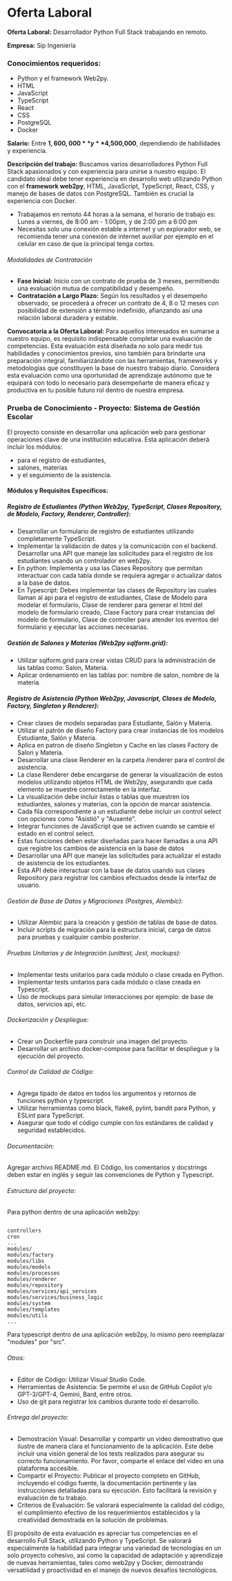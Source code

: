 # Oferta Laboral

**Oferta Laboral:** Desarrollador Python Full Stack trabajando en remoto.

**Empresa:** Sip Ingeniería

### Conocimientos requeridos:

- Python y el framework Web2py. 
- HTML 
- JavaScript 
- TypeScript
- React
- CSS 
- PostgreSQL 
- Docker

**Salario:** Entre **$1,600,000** y **$4,500,000**, dependiendo de habilidades y experiencia.

**Descripción del trabajo:** Buscamos varios desarrolladores Python Full Stack apasionados y con experiencia para unirse a nuestro equipo. El candidato ideal debe tener experiencia en desarrollo web utilizando Python con el **framework web2py**, HTML, JavaScript, TypeScript, React, CSS, y manejo de bases de datos con PostgreSQL. También es crucial la experiencia con Docker.

- Trabajamos en remoto 44 horas a la semana, el horario de trabajo es: Lunes a viernes, de 8:00 am - 1:00pm, y de 2:00 pm a 6:00 pm
- Necesitas solo una conexión estable a internet y un explorador web, se recomienda tener una conexión de internet auxiliar por ejemplo en el celular en caso de que la principal tenga cortes.

###### Modalidades de Contratación
- **Fase Inicial:** Inicio con un contrato de prueba de 3 meses, permitiendo una evaluación mutua de compatibilidad y desempeño.
- **Contratación a Largo Plazo:** Según los resultados y el desempeño observado, se procederá a ofrecer un contrato de 4, 8 o 12 meses con posibilidad de extensión a término indefinido, afianzando así una relación laboral duradera y estable.

**Convocatoria a la Oferta Laboral:** Para aquellos interesados en sumarse a nuestro equipo, es requisito indispensable completar una evaluación de competencias. Esta evaluación está diseñada no solo para medir tus habilidades y conocimientos previos, sino también para brindarte una preparación integral, familiarizándote con las herramientas, frameworks y metodologías que constituyen la base de nuestro trabajo diario. Considera esta evaluación como una oportunidad de aprendizaje autónomo que te equipará con todo lo necesario para desempeñarte de manera eficaz y productiva en tu posible futuro rol dentro de nuestra empresa.

### **Prueba de Conocimiento - Proyecto:** Sistema de Gestión Escolar

El proyecto consiste en desarrollar una aplicación web para gestionar operaciones clave de una institución educativa. Esta aplicación deberá incluir los módulos:

- para el registro de estudiantes, 
- salones, materias 
- y el seguimiento de la asistencia.

#### Módulos y Requisitos Específicos:

##### Registro de Estudiantes (Python Web2py, TypeScript, Clases Repository, de Modelo, Factory, Renderer, Controller):

- Desarrollar un formulario de registro de estudiantes utilizando completamente TypeScript.   
- Implementar la validación de datos y la comunicación con el backend. Desarrollar una API que maneje las solicitudes para el registro de los estudiantes usando un controlador en web2py.
- En python: Implementa y usa las Clases Repository que permitan interactuar con cada tabla donde se requiera agregar o actualizar datos a la base de datos.
- En Typescript: Debes implementar las clases de Repository las cuales llaman al api para el registro de estudiantes, Clase de Modelo para modelar el formulario, Clase de renderer para generar el html del modelo de formulario creado, Clase Factory para crear instancias del modelo de formulario, Clase de controller para atender los eventos del formulario y ejecutar las acciones necesarias.

##### Gestión de Salones y Materias (Web2py sqlform.grid):

- Utilizar sqlform.grid para crear vistas CRUD para la administración de las tablas como: Salon, Materia. 
- Aplicar ordenamiento en las tablas por: nombre de salon, nombre de la materia.

##### Registro de Asistencia (Python Web2py, Javascript, Clases de Modelo, Factory, Singleton y Renderer):

- Crear clases de modelo separadas para Estudiante, Salón y Materia.
- Utilizar el patrón de diseño Factory para crear instancias de los modelos Estudiante, Salón y Materia.
- Aplica en patron de diseño Singleton y Cache en las clases Factory de Salon y Materia.
- Desarrollar una clase Renderer en la carpeta /renderer para el control de asistencia.
- La clase Renderer debe encargarse de generar la visualización de estos modelos utilizando objetos HTML de Web2py, asegurando que cada elemento se muestre correctamente en la interfaz.
- La visualización debe incluir listas o tablas que muestren los estudiantes, salones y materias, con la opción de marcar asistencia.
- Cada fila correspondiente a un estudiante debe incluir un control select con opciones como "Asistió" y "Ausente".
- Integrar funciones de JavaScript que se activen cuando se cambie el estado en el control select.
- Estas funciones deben estar diseñadas para hacer llamadas a una API que registre los cambios de asistencia en la base de datos
- Desarrollar una API que maneje las solicitudes para actualizar el estado de asistencia de los estudiantes.
- Esta API debe interactuar con la base de datos usando sus clases Repository para registrar los cambios efectuados desde la interfaz de usuario.

###### Gestión de Base de Datos y Migraciones (Postgres, Alembic):

- Utilizar Alembic para la creación y gestión de tablas de base de datos.
- Incluir scripts de migración para la estructura inicial, carga de datos para pruebas y cualquier cambio posterior.

###### Pruebas Unitarias y de Integración (unittest, Jest, mockups):

- Implementar tests unitarios para cada módulo o clase creada en Python.
- Implementar tests unitarios para cada módulo o clase creada en Typescript.
- Uso de mockups para simular interacciones por ejemplo: de base de datos, servicios api, etc.

###### Dockerización y Despliegue:

- Crear un Dockerfile para construir una imagen del proyecto.
- Desarrollar un archivo docker-compose para facilitar el despliegue y la ejecución del proyecto.

###### Control de Calidad de Código:

- Agrega tipado de datos en todos los argumentos y retornos de funciones python y typescript.
- Utilizar herramientas como black, flake8, pylint, bandit para Python, y ESLint para TypeScript.
- Asegurar que todo el código cumple con los estándares de calidad y seguridad establecidos.

###### Documentación:

Agregar archivo README.md. El Código, los comentarios y docstrings deben estar en inglés y seguir las convenciones de Python y Typescript.

###### Estructura del proyecto:

Para python dentro de una aplicación web2py:

```

controllers
cron
...
modules/
modules/factory
modules/libs
modules/models
modules/processes
modules/renderer
modules/repository
modules/services/api_services
modules/services/business_logic
modules/system
modules/templates
modules/utils
...
```

Para typescript dentro de una aplicación web2py, lo mismo pero reemplazar "modules" por "src".

###### Otros:

- Editor de Código: Utilizar Visual Studio Code.
- Herramientas de Asistencia: Se permite el uso de GitHub Copilot y/o GPT-3/GPT-4, Gemini, Bard, entre otros.
- Uso de git para registrar los cambios durante todo el desarrollo.

###### Entrega del proyecto:

- Demostración Visual: Desarrollar y compartir un video demostrativo que ilustre de manera clara el funcionamiento de la aplicación. Este debe incluir una visión general de los tests realizados para asegurar su correcto funcionamiento. Por favor, comparte el enlace del video en una plataforma accesible.
- Compartir el Proyecto: Publicar el proyecto completo en GitHub, incluyendo el código fuente, la documentación pertinente y las instrucciones detalladas para su ejecución. Esto facilitará la revisión y evaluación de tu trabajo.
- Criterios de Evaluación: Se valorará especialmente la calidad del código, el cumplimiento efectivo de los requerimientos establecidos y la creatividad demostrada en la solución de problemas.

El propósito de esta evaluación es apreciar tus competencias en el desarrollo Full Stack, utilizando Python y TypeScript. Se valorará especialmente la habilidad para integrar una variedad de tecnologías en un solo proyecto cohesivo, así como la capacidad de adaptación y aprendizaje de nuevas herramientas, tales como web2py y Docker, demostrando versatilidad y proactividad en el manejo de nuevos desafíos tecnológicos.
